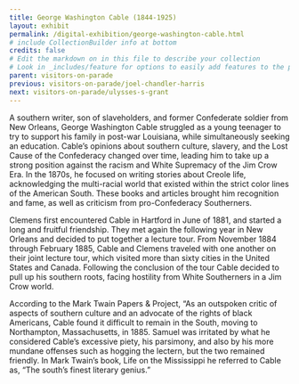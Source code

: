 ```yaml
---
title: George Washington Cable (1844-1925)
layout: exhibit
permalink: /digital-exhibition/george-washington-cable.html
# include CollectionBuilder info at bottom
credits: false
# Edit the markdown on in this file to describe your collection
# Look in _includes/feature for options to easily add features to the page
parent: visitors-on-parade
previous: visitors-on-parade/joel-chandler-harris
next: visitors-on-parade/ulysses-s-grant
---
```


A southern writer, son of slaveholders, and former Confederate soldier from New Orleans, George Washington Cable struggled as a young teenager to try to support his family in post-war Louisiana, while simultaneously seeking an  education.  Cable’s opinions about southern culture, slavery, and the Lost Cause of the Confederacy changed over time, leading him to take up a strong position against the racism and White Supremacy of the Jim Crow Era. In the 1870s, he focused on writing stories about Creole life, acknowledging the multi-racial world that existed within the strict color lines of the American South. These books and articles brought him recognition and fame, as well as criticism from pro-Confederacy Southerners.

Clemens first encountered Cable in Hartford in June of 1881, and started a long and fruitful friendship. They met again the following year in New Orleans and decided to put together a lecture tour. From November 1884 through February 1885, Cable and Clemens traveled with one another on their joint lecture tour, which visited more than sixty cities in the United States and Canada. Following the conclusion of the tour Cable decided to pull up his southern roots, facing hostility from White Southerners in a Jim Crow world. 

According to the Mark Twain Papers & Project, “As an outspoken critic of aspects of southern culture and an advocate of the rights of black Americans, Cable found it difficult to remain in the South, moving to Northampton, Massachusetts, in 1885. Samuel was irritated by what he considered Cable’s excessive piety, his parsimony, and also by his more mundane offenses such as hogging the lectern, but the two remained friendly. In Mark Twain’s book, Life on the Mississippi he referred to Cable as, “The south’s finest literary genius.” 
